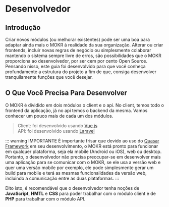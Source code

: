 # Desenvolvedor

## Introdução

Criar novos módulos (ou melhorar existentes) pode ser uma boa para adaptar ainda mais o MOKR à realidade da sua organização. Alterar ou criar frontends, incluir novas regras de negócio ou simplesmente colaborar mantendo o sistema sempre livre de erros, são possibilidades que o MOKR proporciona ao desenvolvedor, por ser cem por cento Open Source. Pensando nisso, este guia foi desenvolvido para que você conheça profundamente a estrutura do projeto a fim de que, consiga desenvolver tranquilamente funções que você desejar.

## O Que Você Precisa Para Desenvolver

O MOKR é dividido em dois módulos o client e o api. No client, temos todo o frontend da aplicação, já no api temos o backend da mesma. Vamos conhecer um pouco mais de cada um dos módulos.

>Client: foi desenvolvido usando [Vue.js](https://www.vuejs.org)<br>
>API: foi desenvolvido usando [Laravel](https://laravel.com)

::: warning IMPORTANTE
É importante frisar que devido ao uso do [Quasar Framework](https://quasar-framework.org) em seu desenvolvimento, o MOKR está pronto para funcionar em qualquer plataforma, seja ela mobile (Android ou iOS), web ou desktop. Portanto, o desenvolvedor não precisa preocupar-se em desenvolver mais uma aplicação para se comunicar com o MOKR, se ele usa a versão web e quer uma versão mobile por exemplo, ele pode simplesmente gerar um build para mobile e terá as mesmas funcionalidades da versão web, incluindo a comunicação entre as duas plataformas.
:::

Dito isto, é recomendável que o desenvolvedor tenha noções de <b>JavaScript</b>, <b>HMTL</b> e <b>CSS</b> para poder trabalhar com o módulo client e de <b>PHP</b> para trabalhar com o módulo API.